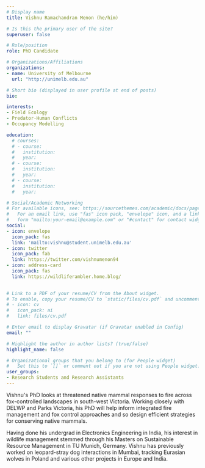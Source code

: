 ```yaml
---
# Display name
title: Vishnu Ramachandran Menon (he/him)

# Is this the primary user of the site?
superuser: false

# Role/position
role: PhD Candidate

# Organizations/Affiliations
organizations:
- name: University of Melbourne
  url: "http://unimelb.edu.au"

# Short bio (displayed in user profile at end of posts)
bio: 

interests:
- Field Ecology
- Predator-Human Conflicts
- Occupancy Modelling

education:
  # courses:
  # - course:
  #   institution:
  #   year:
  # - course:
  #   institution:
  #   year:
  # - course:
  #   institution:
  #   year:

# Social/Academic Networking
# For available icons, see: https://sourcethemes.com/academic/docs/page-builder/#icons
#   For an email link, use "fas" icon pack, "envelope" icon, and a link in the
#   form "mailto:your-email@example.com" or "#contact" for contact widget.
social:
- icon: envelope
  icon_pack: fas
  link: 'mailto:vishnu@student.unimelb.edu.au'
- icon: twitter
  icon_pack: fab
  link: https://twitter.com/vishnumenon94
- icon: address-card
  icon_pack: fas
  link: https://wildliferambler.home.blog/

  
# Link to a PDF of your resume/CV from the About widget.
# To enable, copy your resume/CV to `static/files/cv.pdf` and uncomment the lines below.
# - icon: cv
#   icon_pack: ai
#   link: files/cv.pdf

# Enter email to display Gravatar (if Gravatar enabled in Config)
email: ""

# Highlight the author in author lists? (true/false)
highlight_name: false

# Organizational groups that you belong to (for People widget)
#   Set this to `[]` or comment out if you are not using People widget.
user_groups:
- Research Students and Research Assistants
---
```


Vishnu's PhD looks at threatened native mammal responses to fire across fox-controlled landscapes in south-west Victoria. Working closely with DELWP and Parks Victoria, his PhD will help inform integrated fire management and fox control approaches and so design efficient strategies for conserving native mammals. 

Having done his undergrad in Electronics Engineering in India, his interest in wildlife management stemmed through his Masters on Sustainable Resource Management in TU Munich, Germany. Vishnu has previously worked on leopard-stray dog interactions in Mumbai, tracking Eurasian wolves in Poland and various other projects in Europe and India. 

